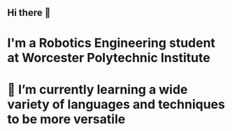 ## Hi there 👋

# I'm a Robotics Engineering student at Worcester Polytechnic Institute

# 🌱 I’m currently learning a wide variety of languages and techniques to be more versatile

<!--
**Elliot-Reese/Elliot-Reese** is a ✨ _special_ ✨ repository because its `README.md` (this file) appears on your GitHub profile.

Here are some ideas to get you started:

- 🔭 I’m currently working on ...
- 🌱 I’m currently learning ...
- 👯 I’m looking to collaborate on ...
- 🤔 I’m looking for help with ...
- 💬 Ask me about ...
- 📫 How to reach me: ...
- 😄 Pronouns: ...
- ⚡ Fun fact: ...
-->
